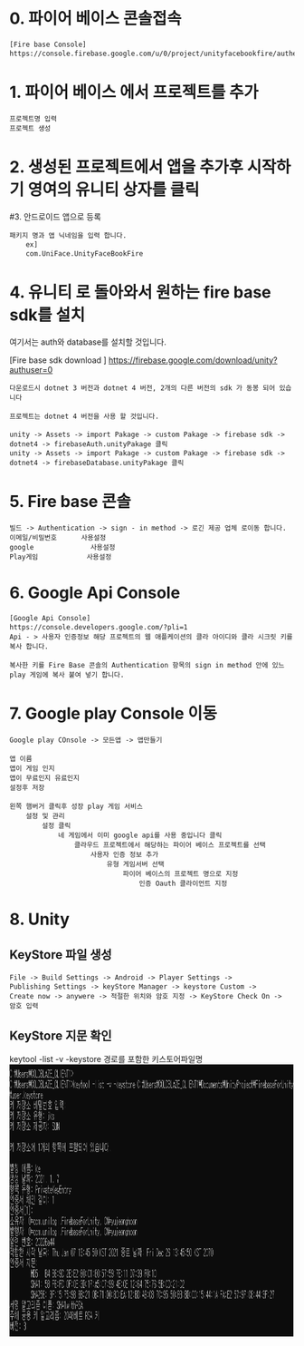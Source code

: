 # 0. 파이어 베이스 콘솔접속
    [Fire base Console]
    https://console.firebase.google.com/u/0/project/unityfacebookfire/authentication/providers

# 1. 파이어 베이스 에서 프로젝트를 추가
    프로젝트명 입력
    프로젝트 생성

# 2. 생성된 프로젝트에서 앱을 추가후 시작하기 영여의 유니티 상자를 클릭


#3. 안드로이드 앱으로 등록
    
    패키지 명과 앱 닉네임을 입력 합니다.
        ex]
        com.UniFace.UnityFaceBookFire

# 4. 유니티 로 돌아와서 원하는 fire base sdk를 설치
   여기서는 auth와 database를 설치할 것입니다.

   [Fire base sdk download ]
   https://firebase.google.com/download/unity?authuser=0

    다운로드시 dotnet 3 버전과 dotnet 4 버전, 2개의 다른 버전의 sdk 가 동봉 되어 있습니다

    프로젝트는 dotnet 4 버전을 사용 할 것입니다.  

    unity -> Assets -> import Pakage -> custom Pakage -> firebase sdk -> dotnet4 -> firebaseAuth.unityPakage 클릭
    unity -> Assets -> import Pakage -> custom Pakage -> firebase sdk -> dotnet4 -> firebaseDatabase.unityPakage 클릭

# 5. Fire base 콘솔
    빌드 -> Authentication -> sign - in method -> 로긴 제공 업체 로이동 합니다.
    이메일/비밀번호      사용설정
    google              사용설정
    Play게임            사용설정



# 6. Google Api Console

    [Google Api Console]
    https://console.developers.google.com/?pli=1
    Api - > 사용자 인증정보 해당 프로젝트의 웹 애플케이션의 클라 아이디와 클라 시크릿 키를 복사 합니다.

    복사한 키를 Fire Base 콘솔의 Authentication 항목의 sign in method 안에 있느 play 게임에 복사 붙여 넣기 합니다.


# 7. Google play Console 이동

    Google play COnsole -> 모든앱 -> 앱만들기 

    앱 이름 
    앱이 게임 인지
    앱이 무료인지 유료인지 
    설정후 저장

    왼쪽 햄버거 클릭후 성장 play 게임 서비스 
        설정 및 관리
            설정 클릭 
                네 게임에서 이미 google api를 사용 중입니다 클릭
                    클라우드 프로젝트에서 해당하는 파이어 베이스 프로젝트를 선택
                        사용자 인증 정보 추가
                            유형 게임서버 선택
                                파이어 베이스의 프로젝트 명으로 지정
                                    인증 Oauth 클라이언트 지정


# 8. Unity

## KeyStore 파일 생성
    File -> Build Settings -> Android -> Player Settings ->
    Publishing Settings -> keyStore Manager -> keystore Custom ->
    Create now -> anywere -> 적절한 위치와 암호 지정 -> KeyStore Check On ->
    암호 입력 


## KeyStore 지문 확인
  keytool -list -v -keystore 경로를 포함한 키스토어파일명
  </br>
<img src ="https://github.com/Terkiss/Note/blob/master/image/80.PNG?raw=true" width = "720" height = "480"> <br>&emsp;&emsp; &emsp;&emsp;&emsp;&emsp;&emsp;&emsp;&emsp;&emsp;&emsp;&emsp;&emsp;&emsp;  </img>




